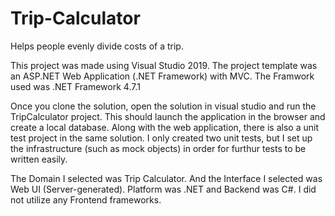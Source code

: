 # Trip-Calculator
Helps people evenly divide costs of a trip.

This project was made using Visual Studio 2019. The project template was an ASP.NET Web Application (.NET Framework) with MVC. The Framwork used was .NET Framework 4.7.1

Once you clone the solution, open the solution in visual studio and run the TripCalculator project. This should launch the application in the browser and create a local database.
Along with the web application, there is also a unit test project in the same solution. I only created two unit tests, but I set up the infrastructure (such as mock objects) in order for furthur tests to be written easily.

The Domain I selected was Trip Calculator. And the Interface I selected was Web UI (Server-generated). Platform was .NET and Backend was C#. I did not utilize any Frontend frameworks.
